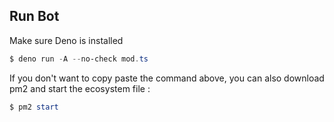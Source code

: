 ## Run Bot

Make sure Deno is installed

```powershell
$ deno run -A --no-check mod.ts
```

If you don't want to copy paste the command above, you can also download pm2 and start the ecosystem file :

```powershell
$ pm2 start
```
